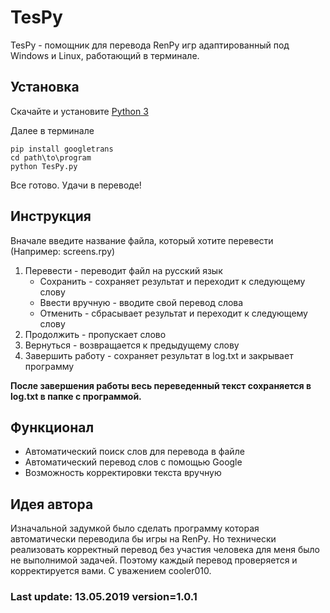 


# TesPy

TesPy - помощник для перевода RenPy игр адаптированный под Windows и Linux, работающий в терминале.

## Установка

Скачайте и установите [Python 3](https://www.python.org/downloads/release)

Далее в терминале
```
pip install googletrans
cd path\to\program
python TesPy.py
```
Все готово. Удачи в переводе!

## Инструкция

Вначале введите название файла, который хотите перевести (Например: screens.rpy)
1) Перевести - переводит файл на русский язык
   * Сохранить - сохраняет результат и переходит к следующему слову
   * Ввести вручную - вводите свой перевод слова
   * Отменить - сбрасывает результат и переходит к следующему слову
2) Продолжить - пропускает слово
3) Вернуться - возвращается к предыдущему слову
4) Завершить работу - сохраняет результат в log.txt и закрывает программу

__После завершения работы весь переведенный текст сохраняется в log.txt в папке с программой.__

## Функционал

* Автоматический поиск слов для перевода в файле
* Автоматический перевод слов с помощью Google
* Возможность корректировки текста вручную

## Идея автора

Изначальной задумкой было сделать программу которая автоматически переводила бы игры на RenPy.
Но технически реализовать корректный перевод без участия человека для меня было не выполнимой задачей.
Поэтому каждый перевод проверяется и корректируется вами. С уважением cooler010.

### Last update: 13.05.2019 version=1.0.1
